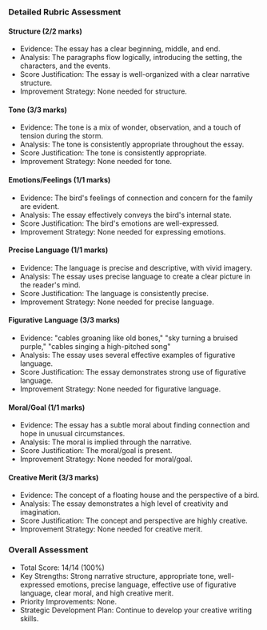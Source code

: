 ### Detailed Rubric Assessment

#### Structure (2/2 marks)

- Evidence: The essay has a clear beginning, middle, and end.
- Analysis: The paragraphs flow logically, introducing the setting, the characters, and the events.
- Score Justification: The essay is well-organized with a clear narrative structure.
- Improvement Strategy: None needed for structure.

#### Tone (3/3 marks)

- Evidence: The tone is a mix of wonder, observation, and a touch of tension during the storm.
- Analysis: The tone is consistently appropriate throughout the essay.
- Score Justification: The tone is consistently appropriate.
- Improvement Strategy: None needed for tone.

#### Emotions/Feelings (1/1 marks)

- Evidence: The bird's feelings of connection and concern for the family are evident.
- Analysis: The essay effectively conveys the bird's internal state.
- Score Justification: The bird's emotions are well-expressed.
- Improvement Strategy: None needed for expressing emotions.

#### Precise Language (1/1 marks)

- Evidence: The language is precise and descriptive, with vivid imagery.
- Analysis: The essay uses precise language to create a clear picture in the reader's mind.
- Score Justification: The language is consistently precise.
- Improvement Strategy: None needed for precise language.

#### Figurative Language (3/3 marks)

- Evidence: "cables groaning like old bones," "sky turning a bruised purple," "cables singing a high-pitched song"
- Analysis: The essay uses several effective examples of figurative language.
- Score Justification: The essay demonstrates strong use of figurative language.
- Improvement Strategy: None needed for figurative language.

#### Moral/Goal (1/1 marks)

- Evidence: The essay has a subtle moral about finding connection and hope in unusual circumstances.
- Analysis: The moral is implied through the narrative.
- Score Justification: The moral/goal is present.
- Improvement Strategy: None needed for moral/goal.

#### Creative Merit (3/3 marks)

- Evidence: The concept of a floating house and the perspective of a bird.
- Analysis: The essay demonstrates a high level of creativity and imagination.
- Score Justification: The concept and perspective are highly creative.
- Improvement Strategy: None needed for creative merit.

### Overall Assessment

- Total Score: 14/14 (100%)
- Key Strengths: Strong narrative structure, appropriate tone, well-expressed emotions, precise language, effective use of figurative language, clear moral, and high creative merit.
- Priority Improvements: None.
- Strategic Development Plan: Continue to develop your creative writing skills.
